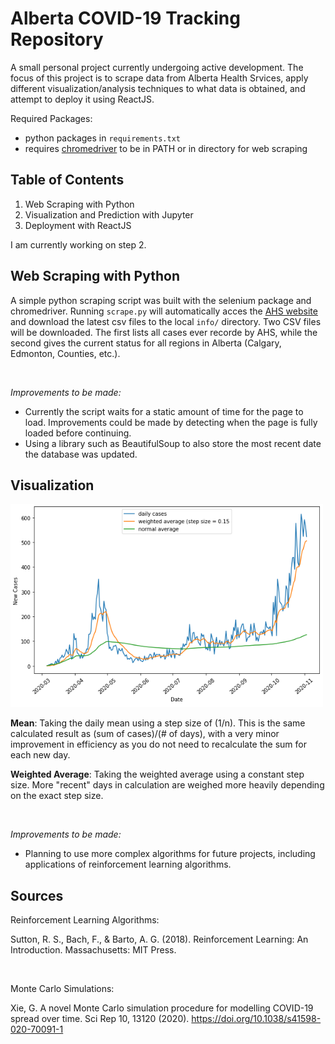 # Alberta COVID-19 Tracking Repository

 A small personal project currently undergoing active development. The focus of this project is to scrape data from Alberta Health Srvices, apply different visualization/analysis techniques to what data is obtained, and attempt to deploy it using ReactJS.

 Required Packages:
 - python packages in `requirements.txt`
 - requires [chromedriver](https://chromedriver.chromium.org/) to be in PATH or in directory for web scraping

## Table of Contents
1. Web Scraping with Python
2. Visualization and Prediction with Jupyter
3. Deployment with ReactJS

I am currently working on step 2.

## Web Scraping with Python
A simple python scraping script was built with the selenium package and chromedriver. Running `scrape.py` will automatically acces the [AHS website](https://www.alberta.ca/stats/covid-19-alberta-statistics.htm) and download the latest csv files to the local `info/` directory. Two CSV files will be downloaded. The first lists all cases ever recorde by AHS, while the second gives the current status for all regions in Alberta (Calgary, Edmonton, Counties, etc.).

<br>

*Improvements to be made:*
- Currently the script waits for a static amount of time for the page to load. Improvements could be made by detecting when the page is fully loaded before continuing.
- Using a library such as BeautifulSoup to also store the most recent date the database was updated.

## Visualization

<img src="README_src/averages.png" width="500">

**Mean**:
Taking the daily mean using a step size of (1/n). This is the same calculated result as (sum of cases)/(# of days), with a very minor improvement in efficiency as you do not need to recalculate the sum for each new day.

**Weighted Average**:
Taking the weighted average using a constant step size. More "recent" days in calculation are weighed more heavily depending on the exact step size.




<br>

*Improvements to be made:*
- Planning to use more complex algorithms for future projects, including applications of reinforcement learning algorithms.

## Sources
Reinforcement Learning Algorithms:

Sutton, R. S., Bach, F., &amp; Barto, A. G. (2018). Reinforcement Learning: An Introduction. Massachusetts: MIT Press.

<br>

Monte Carlo Simulations:

Xie, G. A novel Monte Carlo simulation procedure for modelling COVID-19 spread over time. Sci Rep 10, 13120 (2020). https://doi.org/10.1038/s41598-020-70091-1